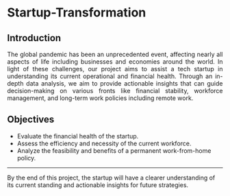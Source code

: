 # Startup-Transformation
## Introduction
<div style="text-align: justify">The global pandemic has been an unprecedented event, affecting nearly all aspects of life including businesses and economies around the world. In light of these challenges, our project aims to assist a tech startup in understanding its current operational and financial health. Through an in-depth data analysis, we aim to provide actionable insights that can guide decision-making on various fronts like financial stability, workforce management, and long-term work policies including remote work.</div>

## Objectives
<ul>
<li>Evaluate the financial health of the startup.</li>
<li>Assess the efficiency and necessity of the current workforce.</li>
<li>Analyze the feasibility and benefits of a permanent work-from-home policy.</li>
</ul>

<hr>
By the end of this project, the startup will have a clearer understanding of its current standing and actionable insights for future strategies.